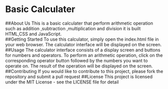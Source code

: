 # Basic Calculater
##About Us
This is a basic calculater that perform arithmetic operation such as addition ,subtraction ,multiplication and division it is built HTML,CSS and JavaScript.   
##Getting Started
To use this calculator, simply open the index.html file in your web browser. The calculator interface will be displayed on the screen.
##Usage
The calculator interface consists of a display screen and buttons for numbers and operators. To perform an arithmetic operation, click on the corresponding operator button followed by the numbers you want to operate on. The result of the operation will be displayed on the screen.
##Contributing
If you would like to contribute to this project, please fork the repository and submit a pull request
##License
This project is licensed under the MIT License - see the LICENSE file for detail
